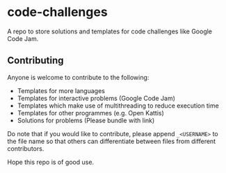 # code-challenges
A repo to store solutions and templates for code challenges like Google Code Jam.

## Contributing
Anyone is welcome to contribute to the following:
- Templates for more languages
- Templates for interactive problems (Google Code Jam)
- Templates which make use of multithreading to reduce execution time
- Templates for other programmes (e.g. Open Kattis)
- Solutions for problems (Please bundle with link)

Do note that if you would like to contribute, please append `_<USERNAME>` to the file name so that others can differentiate between files from different contributors.

Hope this repo is of good use.

